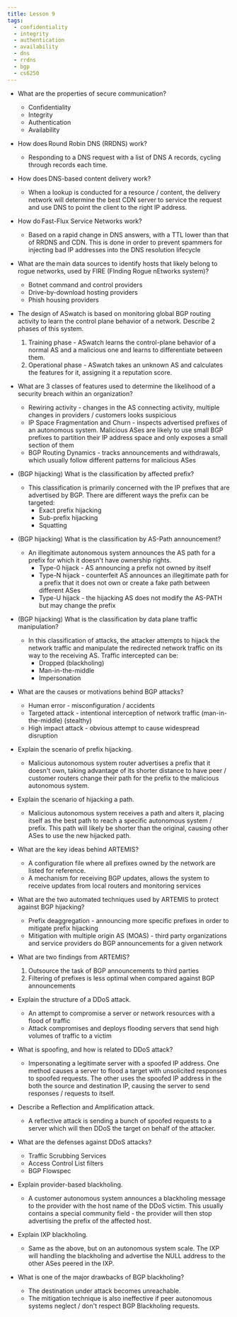 ```yaml
---
title: Lesson 9
tags:
  - confidentiality
  - integrity
  - authentication
  - availability
  - dns
  - rrdns
  - bgp
  - cs6250
---
```


- What are the properties of secure communication?

  - Confidentiality
  - Integrity
  - Authentication
  - Availability

- How does Round Robin DNS (RRDNS) work?

  - Responding to a DNS request with a list of DNS A records, cycling through
    records each time.

- How does DNS-based content delivery work?

  - When a lookup is conducted for a resource / content, the delivery network
    will determine the best CDN server to service the request and use DNS to
    point the client to the right IP address.

- How do Fast-Flux Service Networks work?

  - Based on a rapid change in DNS answers, with a TTL lower than that of RRDNS
    and CDN. This is done in order to prevent spammers for injecting bad IP
    addresses into the DNS resolution lifecycle

- What are the main data sources to identify hosts that likely belong to rogue
  networks, used by FIRE (FInding Rogue nEtworks system)?

  - Botnet command and control providers
  - Drive-by-download hosting providers
  - Phish housing providers

- The design of ASwatch is based on monitoring global BGP routing activity to
  learn the control plane behavior of a network. Describe 2 phases of this
  system.

  1. Training phase - ASwatch learns the control-plane behavior of a normal AS
     and a malicious one and learns to differentiate between them.
  2. Operational phase - ASwatch takes an unknown AS and calculates the
     features for it, assigning it a reputation score.

- What are 3 classes of features used to determine the likelihood of a security
  breach within an organization?

  - Rewiring activity - changes in the AS connecting activity, multiple changes
    in providers / customers looks suspicious
  - IP Space Fragmentation and Churn - inspects advertised prefixes of an
    autonomous system. Malicious ASes are likely to use small BGP prefixes to
    partition their IP address space and only exposes a small section of them
  - BGP Routing Dynamics - tracks announcements and withdrawals, which usually
    follow different patterns for malicious ASes

- (BGP hijacking) What is the classification by affected prefix?

  - This classification is primarily concerned with the IP prefixes that are
    advertised by BGP. There are different ways the prefix can be targeted:
    - Exact prefix hijacking
    - Sub-prefix hijacking
    - Squatting

- (BGP hijacking) What is the classification by AS-Path announcement?

  - An illegitimate autonomous system announces the AS path for a prefix for
    which it doesn't have ownership rights.
    - Type-0 hijack - AS announcing a prefix not owned by itself
    - Type-N hijack - counterfeit AS announces an illegitimate path for a
      prefix that it does not own or create a fake path between different ASes
    - Type-U hijack - the hijacking AS does not modify the AS-PATH but may
      change the prefix

- (BGP hijacking) What is the classification by data plane traffic
  manipulation?

  - In this classification of attacks, the attacker attempts to hijack the
    network traffic and manipulate the redirected network traffic on its way to
    the receiving AS. Traffic intercepted can be:
    - Dropped (blackholing)
    - Man-in-the-middle
    - Impersonation

- What are the causes or motivations behind BGP attacks?

  - Human error - misconfiguration / accidents
  - Targeted attack - intentional interception of network traffic
    (man-in-the-middle) (stealthy)
  - High impact attack - obvious attempt to cause widespread disruption

- Explain the scenario of prefix hijacking.

  - Malicious autonomous system router advertises a prefix that it doesn't own,
    taking advantage of its shorter distance to have peer / customer routers
    change their path for the prefix to the malicious autonomous system.

- Explain the scenario of hijacking a path.

  - Malicious autonomous system receives a path and alters it, placing itself
    as the best path to reach a specific autonomous system / prefix. This path
    will likely be shorter than the original, causing other ASes to use the new
    hijacked path.

- What are the key ideas behind ARTEMIS?

  - A configuration file where all prefixes owned by the network are listed for
    reference.
  - A mechanism for receiving BGP updates, allows the system to receive updates
    from local routers and monitoring services

- What are the two automated techniques used by ARTEMIS to protect against BGP
  hijacking?

  - Prefix deaggregation - announcing more specific prefixes in order to
    mitigate prefix hijacking
  - Mitigation with multiple origin AS (MOAS) - third party organizations and
    service providers do BGP announcements for a given network

- What are two findings from ARTEMIS?

  1. Outsource the task of BGP announcements to third parties
  2. Filtering of prefixes is less optimal when compared against BGP
     announcements

- Explain the structure of a DDoS attack.

  - An attempt to compromise a server or network resources with a flood of
    traffic
  - Attack compromises and deploys flooding servers that send high volumes of
    traffic to a victim

- What is spoofing, and how is related to DDoS attack?

  - Impersonating a legitimate server with a spoofed IP address. One method
    causes a server to flood a target with unsolicited responses to spoofed
    requests. The other uses the spoofed IP address in the both the source and
    destination IP, causing the server to send responses / requests to itself.

- Describe a Reflection and Amplification attack.

  - A reflective attack is sending a bunch of spoofed requests to a server
    which will then DDoS the target on behalf of the attacker.

- What are the defenses against DDoS attacks?

  - Traffic Scrubbing Services
  - Access Control List filters
  - BGP Flowspec

- Explain provider-based blackholing.

  - A customer autonomous system announces a blackholing message to the
    provider with the host name of the DDoS victim. This usually contains a
    special community field - the provider will then stop advertising the
    prefix of the affected host.

- Explain IXP blackholing.

  - Same as the above, but on an autonomous system scale. The IXP will handling
    the blackholing and advertise the NULL address to the other ASes peered in
    the IXP.

- What is one of the major drawbacks of BGP blackholing?

  - The destination under attack becomes unreachable.
  - The mitigation technique is also ineffective if peer autonomous systems
    neglect / don't respect BGP Blackholing requests.
